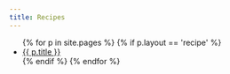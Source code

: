 ```yaml
---
title: Recipes
---
```

<ul>
{% for p in site.pages %}
  {% if p.layout == 'recipe' %}
  <li><a href="{{ p.url }}">{{ p.title }}</a></li>
  {% endif %}
{% endfor %}
</ul>
